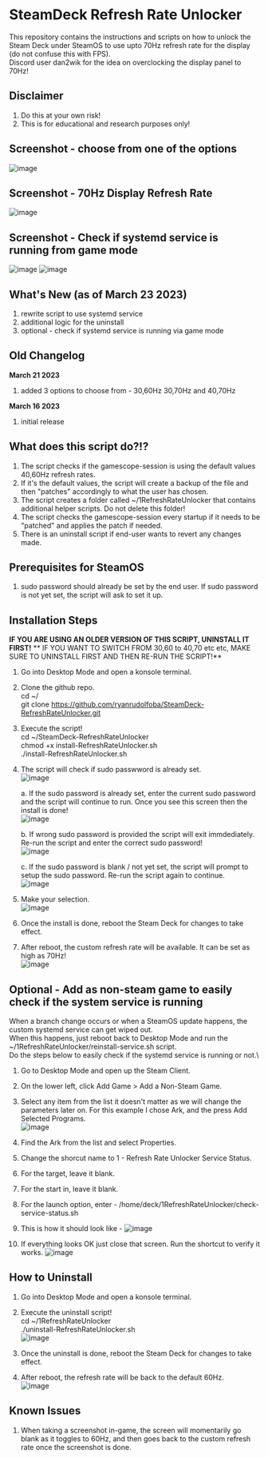 # SteamDeck Refresh Rate Unlocker
This repository contains the instructions and scripts on how to unlock the Steam Deck under SteamOS to use upto 70Hz refresh rate for the display (do not confuse this with FPS). \
Discord user dan2wik for the idea on overclocking the display panel to 70Hz!

## Disclaimer
1. Do this at your own risk!
2. This is for educational and research purposes only!

## Screenshot - choose from one of the options
![image](https://user-images.githubusercontent.com/98122529/226790044-33a74e6a-bd1b-480a-a6f6-fca891d8aed6.png)

## Screenshot - 70Hz Display Refresh Rate
![image](https://user-images.githubusercontent.com/98122529/225729639-3bb46a85-6ffd-49ac-808d-acd518fc30ce.png)

## Screenshot - Check if systemd service is running from game mode
![image](https://user-images.githubusercontent.com/98122529/227315863-6abdc854-541e-4938-a7be-405d7a38a7ca.png)
![image](https://user-images.githubusercontent.com/98122529/227315943-e3d8273e-e10b-4415-8df4-6f558e283f89.png)


## What's New (as of March 23 2023)
1. rewrite script to use systemd service
2. additional logic for the uninstall
3. optional - check if systemd service is running via game mode

## Old Changelog
**March 21 2023**
1. added 3 options to choose from - 30,60Hz 30,70Hz and 40,70Hz

**March 16 2023**
1. initial release

## What does this script do?!?
1. The script checks if the gamescope-session is using the default values 40,60Hz refresh rates.
2. If it's the default values, the script will create a backup of the file and then "patches" accordingly to what the user has chosen.
3. The script creates a folder called ~/1RefreshRateUnlocker that contains additional helper scripts. Do not delete this folder!
4. The script checks the gamescope-session every startup if it needs to be "patched" and applies the patch if needed.
5. There is an uninstall script if end-user wants to revert any changes made.

## Prerequisites for SteamOS
1. sudo password should already be set by the end user. If sudo password is not yet set, the script will ask to set it up.

## Installation Steps
**IF YOU ARE USING AN OLDER VERSION OF THIS SCRIPT, UNINSTALL IT FIRST!**
** IF YOU WANT TO SWITCH FROM 30,60 to 40,70 etc etc, MAKE SURE TO UNINSTALL FIRST AND THEN RE-RUN THE SCRIPT!**
1. Go into Desktop Mode and open a konsole terminal.
2. Clone the github repo. \
   cd ~/ \
   git clone https://github.com/ryanrudolfoba/SteamDeck-RefreshRateUnlocker.git
3. Execute the script! \
   cd ~/SteamDeck-RefreshRateUnlocker \
   chmod +x install-RefreshRateUnlocker.sh \
   ./install-RefreshRateUnlocker.sh
   
4. The script will check if sudo passwword is already set.\
![image](https://user-images.githubusercontent.com/98122529/225724178-364284ac-f504-4798-b5e5-a03001dda5da.png)

   a. If the sudo password is already set, enter the current sudo password and the script will continue to run. Once you see this screen then the install is done!\
![image](https://user-images.githubusercontent.com/98122529/225747904-d0352779-40ef-4dfb-afad-c473b2a9bc5b.png)

   b. If wrong sudo password is provided the script will exit immdediately. Re-run the script and enter the correct sudo password!\
![image](https://user-images.githubusercontent.com/98122529/225724539-d73dc9ce-c468-49d1-8d2c-83276bfc34bb.png)
         
   c. If the sudo password is blank / not yet set, the script will prompt to setup the sudo password. Re-run the script again to continue.\
![image](https://user-images.githubusercontent.com/98122529/225725477-33f8ffaa-13a1-452e-b993-aceb3192726f.png)


5. Make your selection.\
![image](https://user-images.githubusercontent.com/98122529/226789985-311f4632-f1a7-4c6c-9862-a03872f9276d.png)

6. Once the install is done, reboot the Steam Deck for changes to take effect.
         
7. After reboot, the custom refresh rate will be available. It can be set as high as 70Hz!\
![image](https://user-images.githubusercontent.com/98122529/225729592-a172cf55-f34c-400a-be56-e2dc68032c4e.png)


## Optional - Add as non-steam game to easily check if the system service is running
When a branch change occurs or when a SteamOS update happens, the custom systemd service can get wiped out.\
When this happens, just reboot back to Desktop Mode and run the ~/1RefreshRateUnlocker/reinstall-service.sh script.\
Do the steps below to easily check if the systemd service is running or not.\
1. Go to Desktop Mode and open up the Steam Client.
2. On the lower left, click Add Game > Add a Non-Steam Game.
3. Select any item from the list it doesn't matter as we will change the parameters later on. For this example I chose Ark, and the press Add Selected Programs.\
![image](https://user-images.githubusercontent.com/98122529/227317668-d0a39f51-374a-4452-9216-e639ba2618d9.png)

4. Find the Ark from the list and select Properties.
5. Change the shorcut name to 1 - Refresh Rate Unlocker Service Status.
6. For the target, leave it blank.
7. For the start in, leave it blank.
8. For the launch option, enter - /home/deck/1RefreshRateUnlocker/check-service-status.sh 
9. This is how it should look like - 
![image](https://user-images.githubusercontent.com/98122529/227318467-c75a1f80-db0f-42a3-8c5a-366946f09798.png)

10. If everything looks OK just close that screen. Run the shortcut to verify it works.
![image](https://user-images.githubusercontent.com/98122529/227318770-7d921d05-5013-4b62-b476-e98dc490bbee.png)


## How to Uninstall
1. Go into Desktop Mode and open a konsole terminal.
2. Execute the uninstall script! \
   cd ~/1RefreshRateUnlocker \
   ./uninstall-RefreshRateUnlocker.sh \
![image](https://user-images.githubusercontent.com/98122529/225728420-774e83bc-977f-4420-acb8-047f0f5a0f1e.png)
   
3. Once the uninstall is done, reboot the Steam Deck for changes to take effect.
         
5. After reboot, the refresh rate will be back to the default 60Hz.\
![image](https://user-images.githubusercontent.com/98122529/225729550-0ac8a2ff-79c3-4bc4-b75f-7a9388f60d74.png)

## Known Issues
1. When taking a screenshot in-game, the screen will momentarily go blank as it toggles to 60Hz, and then goes back to the custom refresh rate once the screenshot is done.

